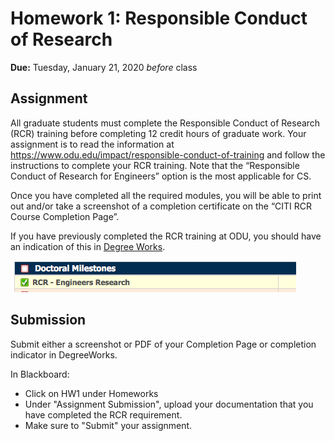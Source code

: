 # Homework 1: Responsible Conduct of Research

**Due:** Tuesday, January 21, 2020 *before* class 

## Assignment 

All graduate students must complete the Responsible Conduct of Research (RCR) training before completing 12 credit hours of graduate work. Your assignment is to read the information at https://www.odu.edu/impact/responsible-conduct-of-training and follow the instructions to complete your RCR training.  Note that the “Responsible Conduct of Research for Engineers” option is the most applicable for CS.

Once you have completed all the required modules, you will be able to print out and/or take a screenshot of a completion certificate on the “CITI RCR Course Completion Page”.

If you have previously completed the RCR training at ODU, you should have an indication of this in [Degree Works](https://degree.odu.edu). 

![](RCR-DegreeWorks.png)

## Submission

Submit either a screenshot or PDF of your Completion Page or completion indicator in DegreeWorks.

In Blackboard:
* Click on HW1 under Homeworks
* Under "Assignment Submission", upload your documentation that you have completed the RCR requirement.
* Make sure to "Submit" your assignment.
